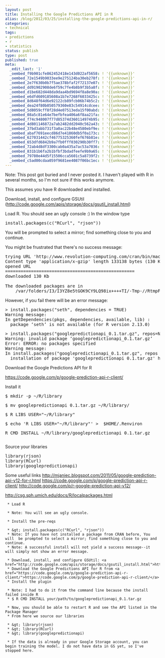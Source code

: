 ```yaml
---
layout: post
title: Installing the Google Predictions API in R
alias: /blog/2012/03/25/installing-the-google-predictions-api-in-r/
categories:
- technical
tags:
- predictions
- r
- statistics
status: publish
type: post
published: true
meta:
  _edit_last: '1'
  _oembed_f9b901cfe862452418e143d022af5658: ! '{{unknown}}'
  _oembed_72e1549b9033ee9e275124ba30eb278f: ! '{{unknown}}'
  _oembed_2e7f630b0b7f5ae378bfaf2f72137e07: ! '{{unknown}}'
  _oembed_dd91902908de6f59c7fe4b8b9f3b5a8f: ! '{{unknown}}'
  _oembed_d1be682d448da9daa4bd9694f8a8e90a: ! '{{unknown}}'
  _oembed_e6dfd609185608a1b7e7268f6033425c: ! '{{unknown}}'
  _oembed_8d648f64d6e92122cb89fcb06b74b5c2: ! '{{unknown}}'
  _oembed_dea24f80b050579360e83c54914cdcee: ! '{{unknown}}'
  _oembed_5d8059cff8f28d4e07513eda15f00abd: ! '{{unknown}}'
  _oembed_08a5c81e64e7befbfea406a6f8aa21fa: ! '{{unknown}}'
  _oembed_f74c948007f77d85374d360114974b95: ! '{{unknown}}'
  _oembed_4d801146872a7ab2482dd2040c562a43: ! '{{unknown}}'
  _oembed_37bd3abb731f3a0ac22b48e4580ebf9e: ! '{{unknown}}'
  _oembed_abaf7691eecd86d7e41860db5f0a173c: ! '{{unknown}}'
  _oembed_627031442cf46775325360fef676b81e: ! '{{unknown}}'
  _oembed_653dfd6842b9a7fb0fff030290b30ff7: ! '{{unknown}}'
  _oembed_72ab4d8df3300cab0a435a7ac53a7036: ! '{{unknown}}'
  _oembed_831b1b6fa2b1bfbf3bdadfeefe9b9a65: ! '{{unknown}}'
  _oembed_79780e44d5f15506cca5601c5a8739f2: ! '{{unknown}}'
  _oembed_c5ad00cdaa059f9681ee4087f06bc1ec: ! '{{unknown}}'
---
```

Note: This post got buried and I never posted it. I haven't played with R in several months, so I'm not sure if this works anymore.



This assumes you have R downloaded and installed.

Download, install, and configure GSUtil (http://code.google.com/apis/storage/docs/gsutil_install.html)

Load R. You should see an ugly console :) In the window type
<pre>install.packages(c("RCurl", "rjson"))</pre>
You will be prompted to select a mirror; find something close to you and continue.

You might be frustrated that there's no success message:
<pre>trying URL 'http://www.revolution-computing.com/cran/bin/macosx/leopard/contrib/2.13/rjson_0.2.5.tgz'
Content type 'application/x-gzip' length 133138 bytes (130 Kb)
opened URL
==================================================
downloaded 130 Kb

The downloaded packages are in
	/var/folders/I3/I3YZ8e5tGOK9CY9LQ98ix++++TI/-Tmp-//RtmpFrtdp3/downloaded_packages</pre>
However, if you fail there will be an error message:
<pre>&gt; install.packages("seth", dependencies = TRUE)
Warning message:
In getDependencies(pkgs, dependencies, available, lib) :
  package ‘seth’ is not available (for R version 2.13.0)</pre>
<pre>&gt; install.packages("googlepredictionapi_0.1.tar.gz", repos=NULL, type="source")
Warning: invalid package ‘googlepredictionapi_0.1.tar.gz’
Error: ERROR: no packages specified
Warning message:
In install.packages("googlepredictionapi_0.1.tar.gz", repos = NULL,  :
  installation of package 'googlepredictionapi_0.1.tar.gz' had non-zero exit status</pre>
Download the Google Predictions API for R

https://code.google.com/p/google-prediction-api-r-client/

Install it
<pre>$ mkdir -p ~/R/library</pre>
<pre>$ mv googlepredictionapi_0.1.tar.gz ~/R/library/</pre>
<pre>$ R_LIBS_USER="~/R/library"</pre>
<pre>$ echo 'R_LIBS_USER="~/R/library"' &gt;  $HOME/.Renviron</pre>

<pre>R CMD INSTALL ~/R/library/googlepredictionapi_0.1.tar.gz</pre>
<pre></pre>
Source your libraries
<pre>library(rjson)
library(RCurl)
library(googlepredictionapi)</pre>
Some useful links
http://mjaniec.blogspot.com/2011/05/google-prediction-api-v12-for-r.html
https://code.google.com/p/google-prediction-api-r-client/
http://code.google.com/p/r-google-prediction-api-v12/

http://csg.sph.umich.edu/docs/R/localpackages.html





	 * Load R

	 * Note: You will see an ugly console.

	 * Install the pre-reqs

	 * &gt; install.packages(c("RCurl", "rjson"))
	 * Note: If you have not installed a package from CRAN before, You will  be prompted to select a mirror; find something close to you and continue.
	 * Note: A successful install will not yield a success message--it will simply not show an error message.

	 * Download, install, and configure GSUtil: <a href="http://code.google.com/apis/storage/docs/gsutil_install.html">http://code.google.com/apis/storage/docs/gsutil_install.html</a>
	 * Download the Google Predictions API for R from <a href="https://code.google.com/p/google-prediction-api-r-client/">https://code.google.com/p/google-prediction-api-r-client/</a>
	 * Install the plugin

	 * Note: I had to do it from the command line because the install failed inside R
	 * $ R CMD INSTALL your/path/to/googlepredictionapi_0.1.tar.gz

	 * Now, you should be able to restart R and see the API listed in the Package Manager
	 * From here we source our libraries

	 * &gt; library(rjson)
	 * &gt; library(RCurl)
	 * &gt; library(googlepredictionapi)

	 * If the data is already in your Google Storage account, you can begin training the model. I do not have data in GS yet, so I've stopped here.

